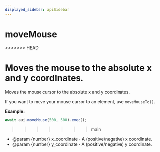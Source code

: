 ```yaml
---
displayed_sidebar: apiSidebar
---
```

# moveMouse

<<<<<<< HEAD
<span class="theme-doc-version-badge badge badge--secondary"></span>

Moves the mouse to the absolute x and y coordinates.
=======
Moves the mouse cursor to the absolute x and y coordinates.

If you want to move your mouse cursor to an element, use `moveMouseTo()`.

**Example:**
```typescript
await aui.moveMouse(500, 500).exec();
```
>>>>>>> main

   * @param {number} x_coordinate - A (positive/negative) x coordinate.
   * @param {number} y_coordinate - A (positive/negative) y coordinate.
